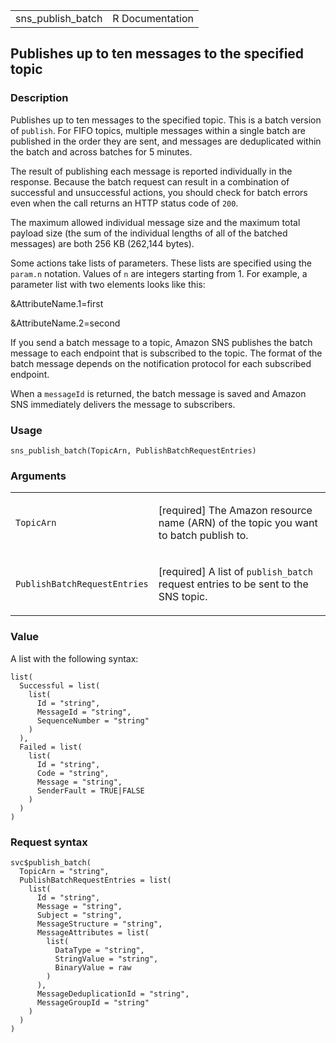 <table style="width: 100%;">
<tbody>
<tr class="odd">
<td>sns_publish_batch</td>
<td style="text-align: right;">R Documentation</td>
</tr>
</tbody>
</table>

## Publishes up to ten messages to the specified topic

### Description

Publishes up to ten messages to the specified topic. This is a batch
version of `publish`. For FIFO topics, multiple messages within a single
batch are published in the order they are sent, and messages are
deduplicated within the batch and across batches for 5 minutes.

The result of publishing each message is reported individually in the
response. Because the batch request can result in a combination of
successful and unsuccessful actions, you should check for batch errors
even when the call returns an HTTP status code of `200`.

The maximum allowed individual message size and the maximum total
payload size (the sum of the individual lengths of all of the batched
messages) are both 256 KB (262,144 bytes).

Some actions take lists of parameters. These lists are specified using
the `param.n` notation. Values of `n` are integers starting from 1. For
example, a parameter list with two elements looks like this:

&AttributeName.1=first

&AttributeName.2=second

If you send a batch message to a topic, Amazon SNS publishes the batch
message to each endpoint that is subscribed to the topic. The format of
the batch message depends on the notification protocol for each
subscribed endpoint.

When a `messageId` is returned, the batch message is saved and Amazon
SNS immediately delivers the message to subscribers.

### Usage

    sns_publish_batch(TopicArn, PublishBatchRequestEntries)

### Arguments

<table>
<colgroup>
<col style="width: 35%" />
<col style="width: 65%" />
</colgroup>
<tbody>
<tr class="odd">
<td><code id="sns_publish_batch_:_TopicArn">TopicArn</code></td>
<td><p>[required] The Amazon resource name (ARN) of the topic you want
to batch publish to.</p></td>
</tr>
<tr class="even">
<td><code
id="sns_publish_batch_:_PublishBatchRequestEntries">PublishBatchRequestEntries</code></td>
<td><p>[required] A list of <code>publish_batch</code> request entries
to be sent to the SNS topic.</p></td>
</tr>
</tbody>
</table>

### Value

A list with the following syntax:

    list(
      Successful = list(
        list(
          Id = "string",
          MessageId = "string",
          SequenceNumber = "string"
        )
      ),
      Failed = list(
        list(
          Id = "string",
          Code = "string",
          Message = "string",
          SenderFault = TRUE|FALSE
        )
      )
    )

### Request syntax

    svc$publish_batch(
      TopicArn = "string",
      PublishBatchRequestEntries = list(
        list(
          Id = "string",
          Message = "string",
          Subject = "string",
          MessageStructure = "string",
          MessageAttributes = list(
            list(
              DataType = "string",
              StringValue = "string",
              BinaryValue = raw
            )
          ),
          MessageDeduplicationId = "string",
          MessageGroupId = "string"
        )
      )
    )
